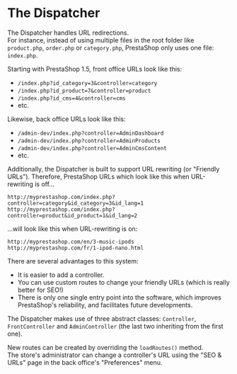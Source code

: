 # The Dispatcher

The Dispatcher handles URL redirections.\
For instance, instead of using multiple files in the root folder like `product.php`, `order.php` or `category.php`, PrestaShop only uses one file: `index.php`.

Starting with PrestaShop 1.5, front office URLs look like this:

* `/index.php?id_category=3&controller=category`
* `/index.php?id_product=7&controller=product`
* `/index.php?id_cms=4&controller=cms`
* etc.

Likewise, back office URLs look like this:

* `/admin-dev/index.php?controller=AdminDashboard`
* `/admin-dev/index.php?controller=AdminProducts`
* `/admin-dev/index.php?controller=AdminCmsContent`
* etc.

Additionally, the Dispatcher is built to support URL rewriting (or "Friendly URLs"). Therefore, PrestaShop URLs which look like this when URL-rewriting is off...

```
http://myprestashop.com/index.php?controller=category&id_category=3&id_lang=1
http://myprestashop.com/index.php?controller=product&id_product=1&id_lang=2
```

...will look like this when URL-rewriting is on:

```
http://myprestashop.com/en/3-music-ipods
http://myprestashop.com/fr/1-ipod-nano.html
```

There are several advantages to this system:

* It is easier to add a controller.
* You can use custom routes to change your friendly URLs (which is really better for SEO!)
* There is only one single entry point into the software, which improves PrestaShop's reliability, and facilitates future developments.

The Dispatcher makes use of three abstract classes: `Controller`, `FrontController` and `AdminController` (the last two inheriting from the first one).

New routes can be created by overriding the `loadRoutes()` method.\
The store's administrator can change a controller's URL using the "SEO & URLs" page in the back office's "Preferences" menu.
